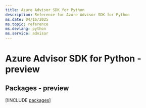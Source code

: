 ```yaml
---
title: Azure Advisor SDK for Python
description: Reference for Azure Advisor SDK for Python
ms.date: 04/16/2025
ms.topic: reference
ms.devlang: python
ms.service: advisor
---
```

# Azure Advisor SDK for Python - preview
## Packages - preview
[!INCLUDE [packages](advisor-index.md)]